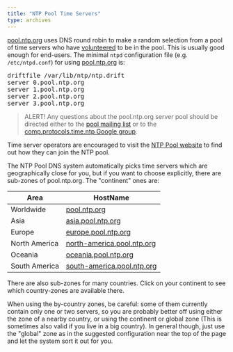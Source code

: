 ```yaml
---
title: "NTP Pool Time Servers"
type: archives
---
```


[pool.ntp.org](https://www.pool.ntp.org/) uses DNS round robin to make a random selection from a pool of time servers who have [volunteered](https://www.pool.ntp.org/join.html) to be in the pool. This is usually good enough for end-users. The minimal `ntpd` configuration file (e.g. `/etc/ntpd.conf`) for using [pool.ntp.org](https://www.pool.ntp.org/) is:

<pre>
driftfile /var/lib/ntp/ntp.drift
server 0.pool.ntp.org
server 1.pool.ntp.org
server 2.pool.ntp.org
server 3.pool.ntp.org
</pre>

> ALERT! Any questions about the pool.ntp.org server pool should be directed either to the [pool mailing list](https://www.pool.ntp.org/mailinglists.html) or to the [comp.protocols.time.ntp Google group](https://groups.google.com/g/comp.protocols.time.ntp).

Time server operators are encouraged to visit the [NTP Pool website](https://www.pool.ntp.org/join.html) to find out how they can join the NTP pool.

The NTP Pool DNS system automatically picks time servers which are geographically close for you, but if you want to choose explicitly, there are sub-zones of pool.ntp.org. The "continent" ones are: 

| Area | HostName |
| ----- | ----- |
| Worldwide | [pool.ntp.org](https://www.pool.ntp.org/zone/@) |
| Asia | [asia.pool.ntp.org](https://www.pool.ntp.org/zone/asia) |
| Europe | [europe.pool.ntp.org](https://www.pool.ntp.org/zone/europe) |
| North America | [north-america.pool.ntp.org](https://www.pool.ntp.org/zone/north-america) |
| Oceania | [oceania.pool.ntp.org](https://www.pool.ntp.org/zone/oceania) |
| South America | [south-america.pool.ntp.org](https://www.pool.ntp.org/zone/south-america) |

 There are also sub-zones for many countries. Click on your continent to see which country-zones are available there.

When using the by-country zones, be careful: some of them currently contain only one or two servers, so you are probably better off using either the zone of a nearby country, or using the continent or global zone (This is sometimes also valid if you live in a big country). In general though, just use the "global" zone as in the suggested configuration near the top of the page and let the system sort it out for you. 
